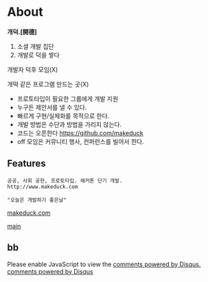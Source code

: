 
About
=====

__개덕.[開德]__

1. 소셜 개발 집단
2. 개발로 덕을 쌓다

개발자 덕후 모임(X)

개떡 같은 프로그램 만드는 곳(X)

- 프로토타입이 필요한 그룹에게 개발 지원
- 누구든 제안서를 낼 수 있다.
- 빠르게 구현/실체화를 목적으로 한다.
- 개발 방법은 수단과 방법을 가리지 않는다.
- 코드는 오픈한다 https://github.com/makeduck
- off 모임은 커뮤니티 행사, 컨퍼런스를 빌어서 한다.

Features
--------

	공공, 사회 공헌, 프로토타입. 해커톤 단기 개발.
	http://www.makeduck.com
	
    "오늘은 개발하기 좋은날"
    

[makeduck.com][makeduck]

[main][makeduck]

[makeduck]: http://makeduck.com

bb
--------

<div id="disqus_thread"></div>
<script type="text/javascript">
    /* * * CONFIGURATION VARIABLES: EDIT BEFORE PASTING INTO YOUR WEBPAGE * * */
    var disqus_shortname = 'makeduck'; // required: replace example with your forum shortname

    /* * * DON'T EDIT BELOW THIS LINE * * */
    (function() {
        var dsq = document.createElement('script'); dsq.type = 'text/javascript'; dsq.async = true;
        dsq.src = '//' + disqus_shortname + '.disqus.com/embed.js';
        (document.getElementsByTagName('head')[0] || document.getElementsByTagName('body')[0]).appendChild(dsq);
    })();
</script>
<noscript>Please enable JavaScript to view the <a href="http://disqus.com/?ref_noscript">comments powered by Disqus.</a></noscript>
<a href="http://disqus.com" class="dsq-brlink">comments powered by <span class="logo-disqus">Disqus</span></a>
